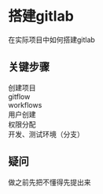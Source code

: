 # 搭建gitlab
在实际项目中如何搭建gitlab  

## 关键步骤
  创建项目  
  gitflow  
  workflows  
  用户创建  
  权限分配  
  开发、测试环境（分支） 

## 疑问
做之前先把不懂得先提出来  
